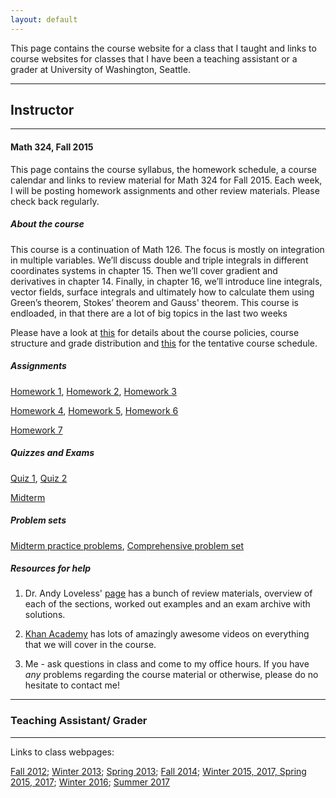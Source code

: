 ```yaml
---
layout: default
---
```


This page contains the course website for a class that I taught and links to course websites for classes that 
I have been a teaching assistant or a grader at University of Washington, Seattle. 

----------------
## Instructor
----------

#### Math 324, Fall 2015
This page contains the course syllabus, the homework schedule, a course calendar and links to review material for 
Math 324 for Fall 2015.
Each week, I will be posting homework assignments and other review materials. Please check back regularly.

##### About the course

This course is a continuation of Math 126. The focus is
mostly on integration in multiple variables. We’ll discuss double and triple
integrals in different coordinates systems in chapter 15. Then we’ll cover gradient
and derivatives in chapter 14. Finally, in chapter 16, we’ll introduce line
integrals, vector fields, surface integrals and ultimately how to calculate them
using Green’s theorem, Stokes’ theorem and Gauss' theorem. This course is endloaded,
in that there are a lot of big topics in the last two weeks

Please have a look at [this](documents/syllabus_math324_fall2015.pdf) for details about the course policies, course structure and grade distribution and [this](documents/CourseSchedulefall15.pdf) for the tentative course schedule.

##### Assignments

[Homework 1](documents/math324fall2015hw1.pdf), [Homework 2](documents/math324fall2015hw2.pdf), [Homework 3](documents/math324fall2015hw3.pdf)

[Homework 4](documents/math324fall2015hw4.pdf), [Homework 5](documents/math324fall2015hw5.pdf), [Homework 6](documents/math324fall2015hw6.pdf)

[Homework 7](documents/math324fall2015hw7.pdf)

##### Quizzes and Exams

[Quiz 1](documents/Quiz1math324fall15.pdf), [Quiz 2](documents/Quiz2math324fall15.pdf)

[Midterm](documents/MidtermSolutions.pdf)

##### Problem sets

[Midterm practice problems](documents/practicemidtermmath324fall15.pdf), [Comprehensive problem set](documents/ReviewProblemsfall15.pdf)

##### Resources for help

1. Dr. Andy Loveless' [page](https://sites.math.washington.edu/~aloveles/ArchivedMaterials/Math324/index.html) has a bunch
of review materials, overview of each of the sections, worked out examples and an exam archive with solutions. 

2. [Khan Academy](https://www.khanacademy.org/math/multivariable-calculus) has lots of amazingly awesome videos on everything 
that we will cover in the course. 

3.  Me - ask questions in class and come to my office hours. If you have *any* problems regarding the course material or otherwise, 
please do no hesitate to contact me!

-----------------
### Teaching Assistant/ Grader
------------------
Links to class webpages:

[Fall 2012](https://sites.math.washington.edu/~yuan/class/M125A12/index.html); 
[Winter 2013](https://sites.math.washington.edu/~ep2/classes/125/125.html); [Spring 2013](https://sites.math.washington.edu/~aloveles/Math125Spring2013/index.html); [Fall 2014](https://sites.math.washington.edu/~aloveles/Math111Fall2014/index.html);
[Winter 2015, 2017, Spring 2015, 2017](https://sites.math.washington.edu/~lee/Courses/archives.html);  [Winter 2016](http://faculty.washington.edu/chirva/Math444_Winter2016/math444.html);
[Summer 2017](https://sites.math.washington.edu/~lee/Courses/444-5-2017/)
<br>
<br>


